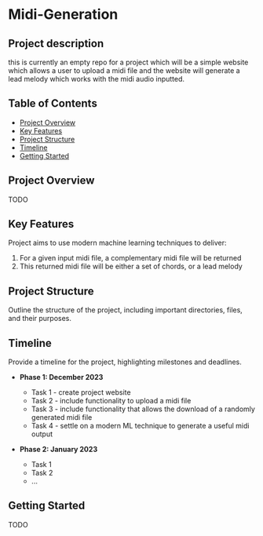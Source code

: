 # Midi-Generation

## Project description
this is currently an empty repo for a project which will be a simple website which allows a user to upload a midi file and the website will generate a lead melody which works with the midi audio inputted. 

## Table of Contents

- [Project Overview](#project-overview)
- [Key Features](#key-features)
- [Project Structure](#project-structure)
- [Timeline](#timeline)
- [Getting Started](#getting-started)

## Project Overview

TODO 

## Key Features

Project aims to use modern machine learning techniques to deliver: 
1. For a given input midi file, a complementary midi file will be returned
2. This returned midi file will be either a set of chords, or a lead melody

## Project Structure

Outline the structure of the project, including important directories, files, and their purposes.

## Timeline

Provide a timeline for the project, highlighting milestones and deadlines.

- **Phase 1: December 2023**
  - Task 1 - create project website 
  - Task 2 - include functionality to upload a midi file
  - Task 3 - include functionality that allows the download of a randomly generated midi file
  - Task 4 - settle on a modern ML technique to generate a useful midi output

- **Phase 2: January 2023**
  - Task 1 
  - Task 2
  - ...

## Getting Started

TODO
